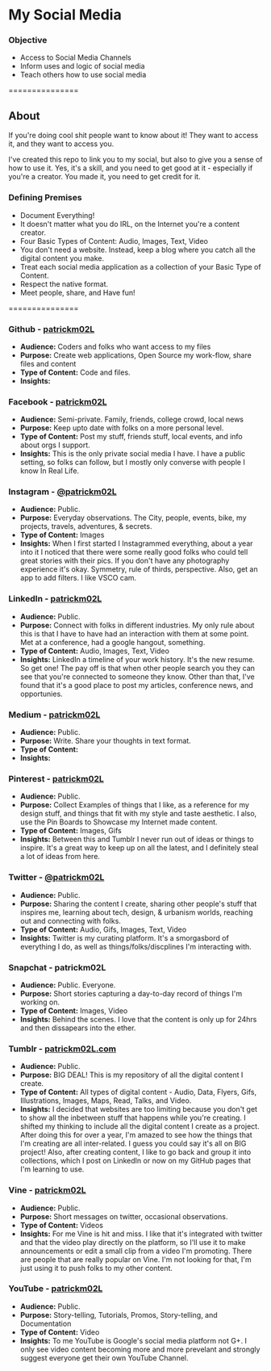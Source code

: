 My Social Media
===============
### Objective 

* Access to Social Media Channels
* Inform uses and logic of social media
* Teach others how to use social media

===============

## About
If you're doing cool shit people want to know about it! They want to access it, and they want to access you. 

I've created this repo to link you to my social, but also to give you a sense of how to use it. Yes, it's a skill, and you need to get good at it - especially if you're a creator. You made it, you need to get credit for it.

### Defining Premises
* Document Everything!
* It doesn't matter what you do IRL, on the Internet you're a content creator. 
* Four Basic Types of Content: Audio, Images, Text, Video
* You don't need a website. Instead, keep a blog where you catch all the digital content you make. 
* Treat each social media application as a collection of your Basic Type of Content.
* Respect the native format.  
* Meet people, share, and Have fun!

===============

### Github - [patrickm02L](https://github.com/patrickm02L)
* **Audience:** Coders and folks who want access to my files
* **Purpose:** Create web applications, Open Source my work-flow, share files and content 
* **Type of Content:** Code and files. 
* **Insights:** 

### Facebook - [patrickm02L](https://www.facebook.com/patrickm02L)
* **Audience:** Semi-private. Family, friends, college crowd, local news
* **Purpose:** Keep upto date with folks on a more personal level. 
* **Type of Content:** Post my stuff, friends stuff, local events, and info about orgs I support.
* **Insights:** This is the only private social media I have. I have a public setting, so folks can follow, but I mostly only converse with people I know In Real Life. 

### Instagram - [@patrickm02L](http://instagram.com/patrickm02l)
* **Audience:** Public. 
* **Purpose:** Everyday observations. The City, people, events, bike, my projects, travels, adventures, & secrets.
* **Type of Content:** Images
* **Insights:** When I first started I Instagrammed everything, about a year into it I noticed that there were some really good folks who could tell great stories with their pics. If you don't have any photography experience it's okay. Symmetry, rule of thirds, perspective. Also, get an app to add filters. I like VSCO cam. 

### LinkedIn - [patrickm02L](https://www.linkedin.com/in/patrickm02l)
* **Audience:** Public. 
* **Purpose:** Connect with folks in different industries. My only rule about this is that I have to have had an interaction with them at some point. Met at a conference, had a google hangout, something.
* **Type of Content:** Audio, Images, Text, Video
* **Insights:** LinkedIn a timeline of your work history. It's the new resume. So get one! The pay off is that when other people search you they can see that you're connected to someone they know. Other than that, I've found that it's a good place to post my articles, conference news, and opportunies. 

### Medium - [patrickm02L](https://medium.com/@patrickm02L)
* **Audience:** Public. 
* **Purpose:** Write. Share your thoughts in text format. 
* **Type of Content:**
* **Insights:** 

### Pinterest - [patrickm02L](http://www.pinterest.com/patrickm02l/)
* **Audience:** Public. 
* **Purpose:** Collect Examples of things that I like, as a reference for my design stuff, and things that fit with my style and taste aesthetic. I also, use the Pin Boards to Showcase my Internet made content.  
* **Type of Content:** Images, Gifs 
* **Insights:** Between this and Tumblr I never run out of ideas or things to inspire. It's a great way to keep up on all the latest, and I definitely steal a lot of ideas from here. 

### Twitter - [@patrickm02L](https://twitter.com/patrickm02L)
* **Audience:** Public. 
* **Purpose:** Sharing the content I create, sharing other people's stuff that inspires me, learning about tech, design, & urbanism worlds, reaching out and connecting with folks. 
* **Type of Content:** Audio, Gifs, Images, Text, Video
* **Insights:** Twitter is my curating platform. It's a smorgasbord of everything I do, as well as things/folks/discplines I'm interacting with. 

### Snapchat - patrickm02L
* **Audience:** Public. Everyone.
* **Purpose:** Short stories capturing a day-to-day record of things I'm working on. 
* **Type of Content:** Images, Video
* **Insights:** Behind the scenes. I love that the content is only up for 24hrs and then dissapears into the ether.

### Tumblr - [patrickm02L.com](http://patrickm02l.com/)
* **Audience:** Public.
* **Purpose:** BIG DEAL! This is my repository of all the digital content I create. 
* **Type of Content:** All types of digital content - Audio, Data, Flyers, Gifs, Illustrations, Images, Maps, Read, Talks, and Video.
* **Insights:** I decided that websites are too limiting because you don't get to show all the inbetween stuff that happens while you're creating. I shifted my thinking to include all the digital content I create as a project. After doing this for over a year, I'm amazed to see how the things that I'm creating are all inter-related. I guess you could say it's all on BIG project! Also, after creating content, I like to go back and group it into collections, which I post on LinkedIn or now on my GitHub pages that I'm learning to use. 

### Vine - [patrickm02L](https://vine.co/patrickm02L)
* **Audience:** Public. 
* **Purpose:** Short messages on twitter, occasional observations.
* **Type of Content:** Videos
* **Insights:** For me Vine is hit and miss. I like that it's integrated with twitter and that the video play directly on the platform, so I'll use it to make announcements or edit a small clip from a video I'm promoting. There are people that are really popular on Vine. I'm not looking for that, I'm just using it to push folks to my other content. 

### YouTube - [patrickm02L](https://www.youtube.com/user/patrickm02L)
* **Audience:** Public. 
* **Purpose:** Story-telling, Tutorials, Promos, Story-telling, and Documentation
* **Type of Content:** Video
* **Insights:** To me YouTube is Google's social media platform not G+. I only see video content becoming more and more prevelant and strongly suggest everyone get their own YouTube Channel. 



